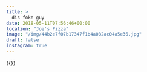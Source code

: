 ```yaml
---
title: >
  dis fokn guy
date: 2018-05-11T07:56:46+00:00
location: "Joe's Pizza"
image: "/img/44b2e7f07b17347f1b4a082ac04a5e36.jpg"
draft: false
instagram: true
---
```


{{<photo src="/img/44b2e7f07b17347f1b4a082ac04a5e36.jpg">}}
